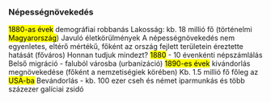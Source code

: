 ### Népességnövekedés
<mark class="hltr-orange">1880-as évek</mark> demográfiai robbanás
Lakosság: kb. 18 millió fő (történelmi <mark class="hltr-green">Magyarország</mark>)
Javuló életkörülmények
A népességnövekedés nem egyenletes, eltérő mértékű, főként az ország fejlett területein éreztette hatását (főváros)
Honnan tudjuk mindezt?
<mark class="hltr-orange">1880</mark> - 10 évenkénti népszámlálás
Belső migráció - faluból városba (urbanizáció)
<mark class="hltr-orange">1890-es évek</mark> kivándorlás megnövekedése (főként a nemzetiségiek körében)
Kb. 1.5 millió fő főleg az <mark class="hltr-green">USA-ba</mark>
Bevándorlás - kb. 100 ezer cseh és német iparmunkás és több százezer galíciai zsidó
